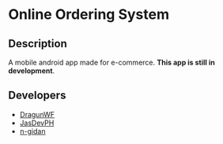 # Online Ordering System

## Description

A mobile android app made for e-commerce. **This app is still in development**.

## Developers

- [DragunWF](https://github.com/DragunWF)
- [JasDevPH](https://github.com/JasDevPH)
- [n-gidan](https://github.com/n-ginan)
